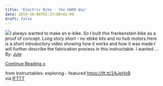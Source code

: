 ```yaml
---
title: 'Electric Bike - the HARD Way'
date: 2019-10-06T02:37:00+01:00
draft: false
---
```


[![](https://content.instructables.com/FBS/7YF7/K1B4BMII/FBS7YF7K1B4BMII.SMALL.jpg)](https://www.instructables.com/id/Electric-Bike-the-HARD-Way/)I always wanted to make an e-bike. So I built this frankenstein bike as a proof of concept. Long story short - no ebike kits and no hub motors.Here is a short introductory video showing how it works and how it was made:I will further describe the fabrication process in this instructable. I wanted ...  
By: [Jule](https://www.instructables.com/member/Jule/)  
  
[Continue Reading »](https://www.instructables.com/id/Electric-Bike-the-HARD-Way/)  
  
from Instructables: exploring - featured https://ift.tt/2AJpHxB  
via [IFTTT](https://ifttt.com/?ref=da&site=blogger)